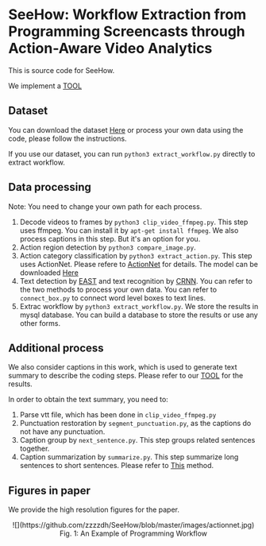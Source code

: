 # SeeHow: Workflow Extraction from Programming Screencasts through Action-Aware Video Analytics

This is source code for SeeHow.

We implement a [TOOL](http://seecollections.com/seehow/)

## Dataset
You can download the dataset [Here](https://drive.google.com/file/d/1gT3afHGFIxfPlWK4LCq8Cp1RlhPboRgw/view?usp=sharing) or process your own data using the code, please follow the instructions.

If you use our dataset, you can run `python3 extract_workflow.py` directly to extract workflow.

## Data processing
Note: You need to change your own path for each process.
1. Decode videos to frames by `python3 clip_video_ffmpeg.py`. This step uses ffmpeg. You can install it by `apt-get install ffmpeg`. We also process captions in this step. But it's an option for you.
2. Action region detection by `python3 compare_image.py`. 
3. Action category classification by `python3 extract_action.py`. This step uses ActionNet. Please refere to [ActionNet](https://github.com/DehaiZhao/ActionNet) for details. The model can be downloaded [Here](https://drive.google.com/file/d/1lbrtNbnfR9T6epawMRCMC-xdj1wsm4IK/view?usp=sharing)
4. Text detection by [EAST](https://github.com/argman/EAST) and text recognition by [CRNN](https://github.com/bgshih/crnn). You can refer to the two methods to process your own data. You can refer to `connect_box.py` to connect word level boxes to text lines.
5. Extrac workflow by `python3 extract_workflow.py`. We store the results in mysql database. You can build a database to store the results or use any other forms.

## Additional process
We also consider captions in this work, which is used to generate text summary to describe the coding steps. Please refer to our [TOOL](http://seecollections.com/seehow/) for the results.

In order to obtain the text summary, you need to:
1. Parse vtt file, which has been done in `clip_video_ffmpeg.py`
2. Punctuation restoration by `segment_punctuation.py`, as the captions do not have any punctuation.
3. Caption group by `next_sentence.py`. This step groups related sentences together.
4. Caption summarization by `summarize.py`. This step summarize long sentences to short sentences. Please refer to [This](https://github.com/nlpyang/PreSumm) method.

## Figures in paper
We provide the high resolution figures for the paper.
<div align=center> ![](https://github.com/zzzzdh/SeeHow/blob/master/images/actionnet.jpg)
  Fig. 1: An Example of Programming Workflow

